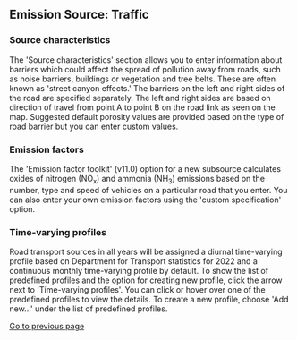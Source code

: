 ## Emission Source: Traffic

### Source characteristics

The 'Source characteristics' section allows you to enter information about barriers which could affect the spread of pollution away from roads, such as noise barriers, buildings or vegetation and tree belts. These are often known as 'street canyon effects.' The barriers on the left and right sides of the road are specified separately. The left and right sides are based on direction of travel from point A to point B on the road link as seen on the map. Suggested default porosity values are provided based on the type of road barrier but you can enter custom values. 

### Emission factors

The 'Emission factor toolkit' (v11.0) option for a new subsource calculates oxides of nitrogen (NO<sub>x</sub>) and ammonia (NH<sub>3</sub>) emissions based on the number, type and speed of vehicles on a particular road that you enter. You can also enter your own emission factors using the 'custom specification' option.

### Time-varying profiles

Road transport sources in all years will be assigned a diurnal time-varying profile based on Department for Transport statistics for 2022 and a continuous monthly time-varying profile by default. To show the list of predefined profiles and the option for creating new profile, click the arrow next to 'Time-varying profiles'. You can click or hover over one of the predefined profiles to view the details. To create a new profile, choose 'Add new...' under the list of predefined profiles.

[Go to previous page](2-1-1-input-source.md)
